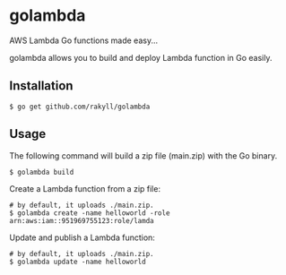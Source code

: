 # golambda

AWS Lambda Go functions made easy...

golambda allows you to build and deploy Lambda function in Go easily.

## Installation

```
$ go get github.com/rakyll/golambda
```

## Usage

The following command will build a zip file (main.zip) with the Go binary.

```
$ golambda build
```

Create a Lambda function from a zip file:

```
# by default, it uploads ./main.zip.
$ golambda create -name helloworld -role arn:aws:iam::951969755123:role/lamda
```

Update and publish a Lambda function:

```
# by default, it uploads ./main.zip.
$ golambda update -name helloworld
```